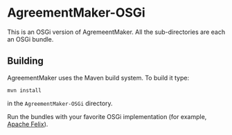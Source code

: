 # AgreementMaker-OSGi

This is an OSGi version of AgremeentMaker.  All the sub-directories are each an
OSGi bundle.

## Building

AgreementMaker uses the Maven build system.  To build it type:

    mvn install

in the `AgreementMaker-OSGi` directory.

Run the bundles with your favorite OSGi implementation (for example, [Apache Felix](http://felix.apache.org/)).
